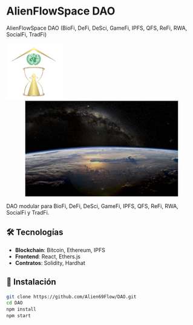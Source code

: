# AlienFlowSpace DAO
AlienFlowSpace DAO (BioFi, DeFi, DeSci, GameFi, IPFS, QFS, ReFi, RWA, SocialFi, TradFi)

<img src="public/images/logo.png" width="150" alt="Logo">
<div align="center">
  <img src="https://raw.githubusercontent.com/Alien69Flow/AlienFlowSpace-DAO/main/public/images/banner.jpg" width="80%" alt="Banner DAO">
</div>

DAO modular para BioFi, DeFi, DeSci, GameFi, IPFS, QFS, ReFi, RWA, SocialFi y TradFi.  

## 🛠️ Tecnologías  
- **Blockchain**: Bitcoin, Ethereum, IPFS  
- **Frontend**: React, Ethers.js  
- **Contratos**: Solidity, Hardhat  

## 🚀 Instalación  
```bash
git clone https://github.com/Alien69Flow/DAO.git  
cd DAO
npm install
npm start
